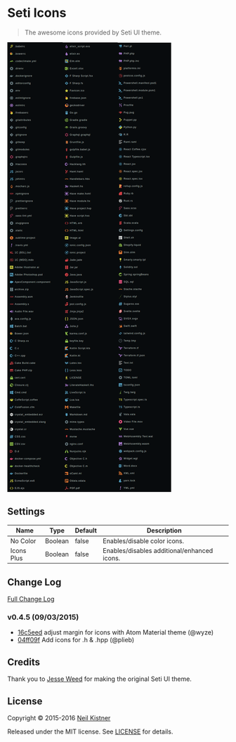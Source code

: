 # Seti Icons

> The awesome icons provided by Seti UI theme.

![Seti UI](https://github.com/jesseweed/seti-ui/raw/master/screenshot-icons.png)

## Settings

| Name | Type | Default | Description |
|---|---|---|---|
| No Color | Boolean | false | Enables/disable color icons. |
| Icons Plus | Boolean | false | Enables/disables additional/enhanced icons. |

## Change Log

[Full Change Log](CHANGELOG.md)

### v0.4.5 (09/03/2015)
- [16c5eed](https://github.com/wyze/seti-icons/commit/16c5eedd3691c27f07f056b00afba72d755c4261) adjust margin for icons with Atom Material theme (@wyze)
- [04ff09f](https://github.com/wyze/seti-icons/commit/04ff09fc70ab563910b7cdaedc68e4c72da98e9b) Add icons for .h & .hpp (@plieb)

## Credits

Thank you to [Jesse Weed](//github.com/jesseweed) for making the original Seti UI theme.

## License

Copyright © 2015-2016 [Neil Kistner](//github.com/wyze)

Released under the MIT license. See [LICENSE](LICENSE) for details.
